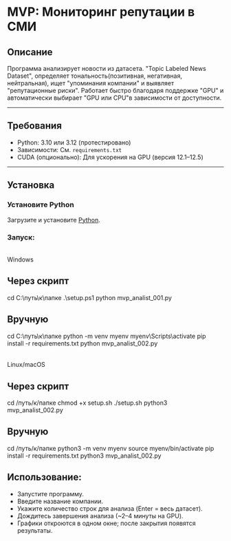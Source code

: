 # MVP: Мониторинг репутации в СМИ  

## Описание  
Программа анализирует новости из датасета. "Topic Labeled News Dataset", определяет тональность(позитивная, негативная, нейтральная), 
ищет "упоминания компании" и выявляет "репутационные риски".
Работает быстро благодаря поддержке "GPU" и автоматически выбирает "GPU или CPU"в зависимости от доступности.  

---

## Требования  
- Python: 3.10 или 3.12 (протестировано)  
- Зависимости: См. `requirements.txt`
- CUDA (опционально): Для ускорения на GPU (версия 12.1–12.5)  

---

## Установка  

### Установите Python  
Загрузите и установите [Python](https://www.python.org/downloads/).  

### Запуск:

######

Windows
## Через скрипт
cd C:\путь\к\папке
.\setup.ps1
python mvp_analist_001.py

## Вручную

cd C:\путь\к\папке
python -m venv myenv
myenv\Scripts\activate
pip install -r requirements.txt
python mvp_analist_002.py

######

Linux/macOS

## Через скрипт

cd /путь/к/папке
chmod +x setup.sh
./setup.sh
python3 mvp_analist_002.py

##  Вручную

cd /путь/к/папке
python3 -m venv myenv
source myenv/bin/activate
pip install -r requirements.txt
python3 mvp_analist_002.py

## Использование:
- Запустите программу.
- Введите название компании.
- Укажите количество строк для анализа (Enter = весь датасет).
- Дождитесь завершения анализа (~2–4 минуты на GPU).
- Графики откроются в одном окне; после закрытия появятся результаты.